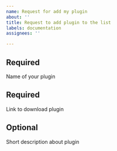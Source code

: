 ```yaml
---
name: Request for add my plugin
about: ''
title: Request to add plugin to the list
labels: documentation
assignees: ''

---
```


## Required
Name of your plugin

## Required
Link to download plugin

## Optional
Short description about plugin
